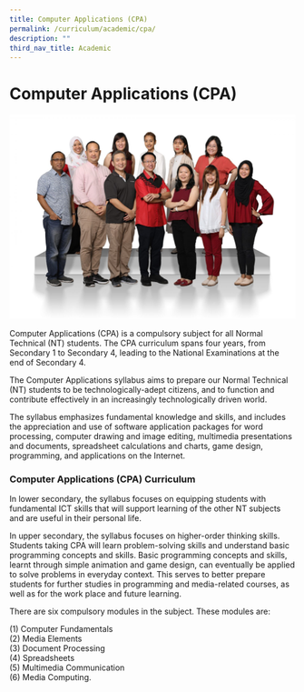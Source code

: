 ```yaml
---
title: Computer Applications (CPA)
permalink: /curriculum/academic/cpa/
description: ""
third_nav_title: Academic
---
```

# **Computer Applications (CPA)**

![](/images/Aesthetics-Craft-N-Technology-1536x1097.jpg)

Computer Applications (CPA) is a compulsory subject for all Normal Technical (NT) students. The CPA curriculum spans four years, from Secondary 1 to Secondary 4, leading to the National Examinations at the end of Secondary 4.

The Computer Applications syllabus aims to prepare our Normal Technical (NT) students to be technologically-adept citizens, and to function and contribute effectively in an increasingly technologically driven world.

The syllabus emphasizes fundamental knowledge and skills, and includes the appreciation and use of software application packages for word processing, computer drawing and image editing, multimedia presentations and documents, spreadsheet calculations and charts, game design, programming, and applications on the Internet.

### Computer Applications (CPA) Curriculum

In lower secondary, the syllabus focuses on equipping students with fundamental ICT skills that will support learning of the other NT subjects and are useful in their personal life.

In upper secondary, the syllabus focuses on higher-order thinking skills. Students taking CPA will learn problem-solving skills and understand basic programming concepts and skills. Basic programming concepts and skills, learnt through simple animation and game design, can eventually be applied to solve problems in everyday context. This serves to better prepare students for further studies in programming and media-related courses, as well as for the work place and future learning.

There are six compulsory modules in the subject. These modules are:

(1) Computer Fundamentals   
(2) Media Elements  
(3) Document Processing  
(4) Spreadsheets  
(5) Multimedia Communication   
(6) Media Computing.